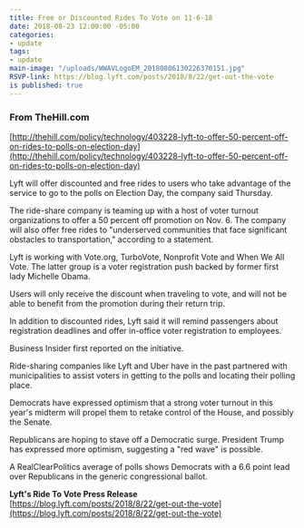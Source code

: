 ```yaml
---
title: Free or Discounted Rides To Vote on 11-6-18
date: 2018-08-23 12:00:00 -05:00
categories:
- update
tags:
- update
main-image: "/uploads/WWAVLogoEM_20180806130226370151.jpg"
RSVP-link: https://blog.lyft.com/posts/2018/8/22/get-out-the-vote
is published: true
---
```


### From TheHill.com
[http://thehill.com/policy/technology/403228-lyft-to-offer-50-percent-off-on-rides-to-polls-on-election-day](http://thehill.com/policy/technology/403228-lyft-to-offer-50-percent-off-on-rides-to-polls-on-election-day)

Lyft will offer discounted and free rides to users who take advantage of the service to go to the polls on Election Day, the company said Thursday.

The ride-share company is teaming up with a host of voter turnout organizations to offer a 50 percent off promotion on Nov. 6. The company will also offer free rides to "underserved communities that face significant obstacles to transportation," according to a statement.

Lyft is working with Vote.org, TurboVote, Nonprofit Vote and When We All Vote. The latter group is a voter registration push backed by former first lady Michelle Obama.

Users will only receive the discount when traveling to vote, and will not be able to benefit from the promotion during their return trip.

In addition to discounted rides, Lyft said it will remind passengers about registration deadlines and offer in-office voter registration to employees.

Business Insider first reported on the initiative.

Ride-sharing companies like Lyft and Uber have in the past partnered with municipalities to assist voters in getting to the polls and locating their polling place.

Democrats have expressed optimism that a strong voter turnout in this year's midterm will propel them to retake control of the House, and possibly the Senate.

Republicans are hoping to stave off a Democratic surge. President Trump has expressed more optimism, suggesting a "red wave" is possible.

A RealClearPolitics average of polls shows Democrats with a 6.6 point lead over Republicans in the generic congressional ballot.


**Lyft's Ride To Vote Press Release**
[https://blog.lyft.com/posts/2018/8/22/get-out-the-vote](https://blog.lyft.com/posts/2018/8/22/get-out-the-vote)